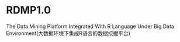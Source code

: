 RDMP1.0
=======

The Data Mining Platform Integrated With R Language Under Big Data Environment(大数据环境下集成R语言的数据挖掘平台)

